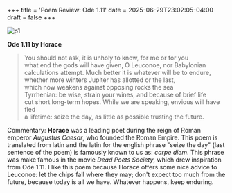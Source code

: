 +++
title = 'Poem Review: Ode 1.11'
date = 2025-06-29T23:02:05-04:00
draft = false
+++

![p1](/blog/20250629_Poets/horace.png)

**Ode 1.11 by Horace**

> You should not ask, it is unholy to know, for me or for you  
> what end the gods will have given, O Leuconoe, nor Babylonian  
> calculations attempt. Much better it is whatever will be to endure,  
> whether more winters Jupiter has allotted or the last,  
> which now weakens against opposing rocks the sea  
> Tyrrhenian: be wise, strain your wines, and because of brief life  
> cut short long-term hopes. While we are speaking, envious will have fled  
> a lifetime: seize the day, as little as possible trusting the future.  

Commentary: **Horace** was a leading poet during the reign of Roman emperor _Augustus Caesar_, who founded the Roman Empire. This poem is translated from latin and the latin for the english phrase "seize the day" (last sentence of the poem) is famously known to us as: _carpe diem_. This phrase was make famous in the movie _Dead Poets Society_, which drew inspiration from Ode 1.11. I like this poem because Horace offers some nice advice to Leuconoe: let the chips fall where they may; don't expect too much from the future, because today is all we have. Whatever happens, keep enduring.



